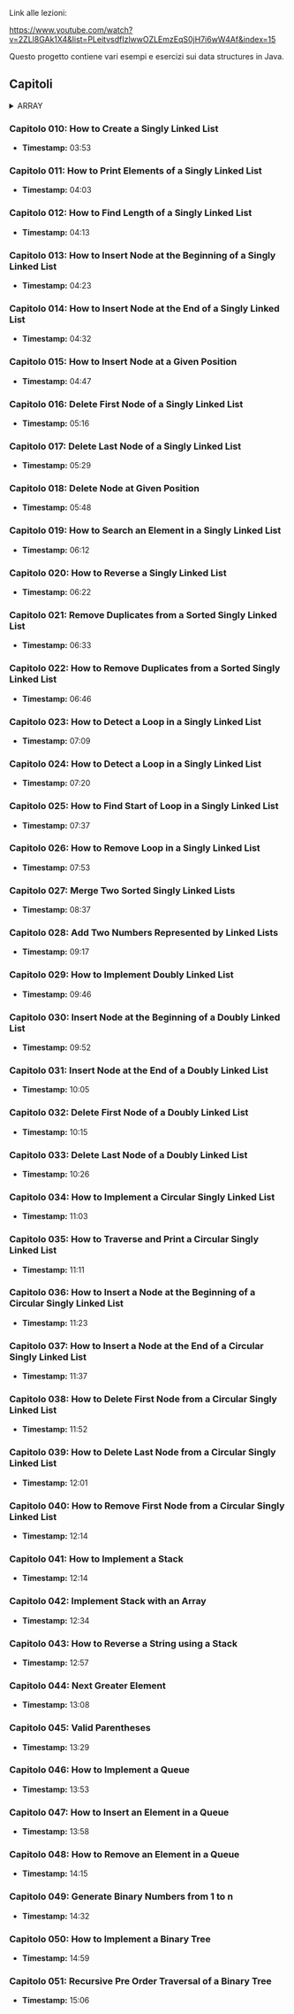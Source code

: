 Link alle lezioni:

https://www.youtube.com/watch?v=2ZLl8GAk1X4&list=PLeitvsdfIzlwwOZLEmzEqS0jH7i6wW4Af&index=15

Questo progetto contiene vari esempi e esercizi sui data structures in Java.

## Capitoli

<details>
  <summary>ARRAY</summary>

#### Capitolo 001: One Dimensional Array
- **Timestamp:** 03:01

#### Capitolo 002: Remove Even Integers from an Array
- **Timestamp:** 03:06

#### Capitolo 003: Reverse an Array
- **Timestamp:** 04:03

#### Capitolo 004: Find Minimum Value in Array
- **Timestamp:** 02:16

#### Capitolo 005: Find Second Maximum Value in Array
- **Timestamp:** 02:28

#### Capitolo 006: Move All Zero to End of Array
- **Timestamp:** 02:41

#### Capitolo 007: How to Resize an Array in Java
- **Timestamp:** 03:20

#### Capitolo 008: Find the Missing Number in Array
- **Timestamp:** 03:17

#### Capitolo 009: Is String Palindrome
- **Timestamp:** 03:34

</details>

### Capitolo 010: How to Create a Singly Linked List
- **Timestamp:** 03:53

### Capitolo 011: How to Print Elements of a Singly Linked List
- **Timestamp:** 04:03

### Capitolo 012: How to Find Length of a Singly Linked List
- **Timestamp:** 04:13

### Capitolo 013: How to Insert Node at the Beginning of a Singly Linked List
- **Timestamp:** 04:23

### Capitolo 014: How to Insert Node at the End of a Singly Linked List
- **Timestamp:** 04:32

### Capitolo 015: How to Insert Node at a Given Position
- **Timestamp:** 04:47

### Capitolo 016: Delete First Node of a Singly Linked List
- **Timestamp:** 05:16

### Capitolo 017: Delete Last Node of a Singly Linked List
- **Timestamp:** 05:29

### Capitolo 018: Delete Node at Given Position
- **Timestamp:** 05:48

### Capitolo 019: How to Search an Element in a Singly Linked List
- **Timestamp:** 06:12

### Capitolo 020: How to Reverse a Singly Linked List
- **Timestamp:** 06:22

### Capitolo 021: Remove Duplicates from a Sorted Singly Linked List
- **Timestamp:** 06:33

### Capitolo 022: How to Remove Duplicates from a Sorted Singly Linked List
- **Timestamp:** 06:46

### Capitolo 023: How to Detect a Loop in a Singly Linked List
- **Timestamp:** 07:09

### Capitolo 024: How to Detect a Loop in a Singly Linked List
- **Timestamp:** 07:20

### Capitolo 025: How to Find Start of Loop in a Singly Linked List
- **Timestamp:** 07:37

### Capitolo 026: How to Remove Loop in a Singly Linked List
- **Timestamp:** 07:53

### Capitolo 027: Merge Two Sorted Singly Linked Lists
- **Timestamp:** 08:37

### Capitolo 028: Add Two Numbers Represented by Linked Lists
- **Timestamp:** 09:17

### Capitolo 029: How to Implement Doubly Linked List
- **Timestamp:** 09:46

### Capitolo 030: Insert Node at the Beginning of a Doubly Linked List
- **Timestamp:** 09:52

### Capitolo 031: Insert Node at the End of a Doubly Linked List
- **Timestamp:** 10:05

### Capitolo 032: Delete First Node of a Doubly Linked List
- **Timestamp:** 10:15

### Capitolo 033: Delete Last Node of a Doubly Linked List
- **Timestamp:** 10:26

### Capitolo 034: How to Implement a Circular Singly Linked List
- **Timestamp:** 11:03

### Capitolo 035: How to Traverse and Print a Circular Singly Linked List
- **Timestamp:** 11:11

### Capitolo 036: How to Insert a Node at the Beginning of a Circular Singly Linked List
- **Timestamp:** 11:23

### Capitolo 037: How to Insert a Node at the End of a Circular Singly Linked List
- **Timestamp:** 11:37

### Capitolo 038: How to Delete First Node from a Circular Singly Linked List
- **Timestamp:** 11:52

### Capitolo 039: How to Delete Last Node from a Circular Singly Linked List
- **Timestamp:** 12:01

### Capitolo 040: How to Remove First Node from a Circular Singly Linked List
- **Timestamp:** 12:14

### Capitolo 041: How to Implement a Stack
- **Timestamp:** 12:14

### Capitolo 042: Implement Stack with an Array
- **Timestamp:** 12:34

### Capitolo 043: How to Reverse a String using a Stack
- **Timestamp:** 12:57

### Capitolo 044: Next Greater Element
- **Timestamp:** 13:08

### Capitolo 045: Valid Parentheses
- **Timestamp:** 13:29

### Capitolo 046: How to Implement a Queue
- **Timestamp:** 13:53

### Capitolo 047: How to Insert an Element in a Queue
- **Timestamp:** 13:58

### Capitolo 048: How to Remove an Element in a Queue
- **Timestamp:** 14:15

### Capitolo 049: Generate Binary Numbers from 1 to n
- **Timestamp:** 14:32

### Capitolo 050: How to Implement a Binary Tree
- **Timestamp:** 14:59

### Capitolo 051: Recursive Pre Order Traversal of a Binary Tree
- **Timestamp:** 15:06
